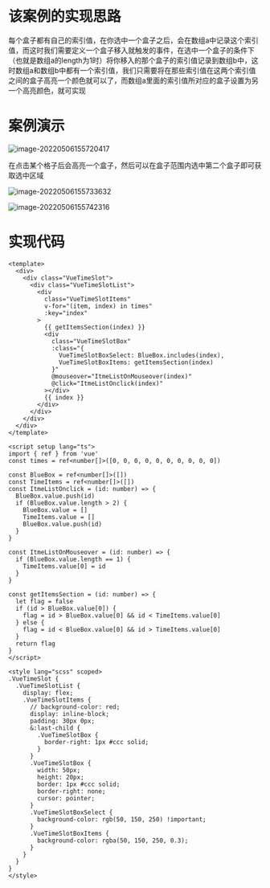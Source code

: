 # 该案例的实现思路

每个盒子都有自己的索引值，在你选中一个盒子之后，会在数组a中记录这个索引值，而这时我们需要定义一个盒子移入就触发的事件，在选中一个盒子的条件下（也就是数组a的length为1时）将你移入的那个盒子的索引值记录到数组b中，这时数组a和数组b中都有一个索引值，我们只需要将在那些索引值在这两个索引值之间的盒子高亮一个颜色就可以了，而数组a里面的索引值所对应的盒子设置为另一个高亮颜色，就可实现

# 案例演示

![image-20220506155720417](https://cdn.jsdelivr.net/gh/aaaa8880788/duck-img//blog/Vue/Vue3+Ts%E5%AE%9E%E7%8E%B0%E9%80%89%E4%B8%AD%E5%8C%BA%E9%97%B4%E5%8D%B4%E5%8C%BA%E9%97%B4%E5%86%85%E9%AB%98%E4%BA%AE/image-20220506155720417.png)

在点击某个格子后会高亮一个盒子，然后可以在盒子范围内选中第二个盒子即可获取选中区域

![image-20220506155733632](https://cdn.jsdelivr.net/gh/aaaa8880788/duck-img//blog/Vue/Vue3+Ts%E5%AE%9E%E7%8E%B0%E9%80%89%E4%B8%AD%E5%8C%BA%E9%97%B4%E5%8D%B4%E5%8C%BA%E9%97%B4%E5%86%85%E9%AB%98%E4%BA%AE/image-20220506155733632.png)

![image-20220506155742316](https://cdn.jsdelivr.net/gh/aaaa8880788/duck-img//blog/Vue/Vue3+Ts%E5%AE%9E%E7%8E%B0%E9%80%89%E4%B8%AD%E5%8C%BA%E9%97%B4%E5%8D%B4%E5%8C%BA%E9%97%B4%E5%86%85%E9%AB%98%E4%BA%AE/image-20220506155742316.png)

# 实现代码

```vue
<template>
  <div>
    <div class="VueTimeSlot">
      <div class="VueTimeSlotList">
        <div
          class="VueTimeSlotItems"
          v-for="(item, index) in times"
          :key="index"
        >
          {{ getItemsSection(index) }}
          <div
            class="VueTimeSlotBox"
            :class="{
              VueTimeSlotBoxSelect: BlueBox.includes(index),
              VueTimeSlotBoxItems: getItemsSection(index)
            }"
            @mouseover="ItmeListOnMouseover(index)"
            @click="ItmeListOnclick(index)"
          ></div>
          {{ index }}
        </div>
      </div>
    </div>
  </div>
</template>

<script setup lang="ts">
import { ref } from 'vue'
const times = ref<number[]>([0, 0, 0, 0, 0, 0, 0, 0, 0, 0])

const BlueBox = ref<number[]>([])
const TimeItems = ref<number[]>([])
const ItmeListOnclick = (id: number) => {
  BlueBox.value.push(id)
  if (BlueBox.value.length > 2) {
    BlueBox.value = []
    TimeItems.value = []
    BlueBox.value.push(id)
  }
}

const ItmeListOnMouseover = (id: number) => {
  if (BlueBox.value.length == 1) {
    TimeItems.value[0] = id
  }
}

const getItemsSection = (id: number) => {
  let flag = false
  if (id > BlueBox.value[0]) {
    flag = id > BlueBox.value[0] && id < TimeItems.value[0]
  } else {
    flag = id < BlueBox.value[0] && id > TimeItems.value[0]
  }
  return flag
}
</script>

<style lang="scss" scoped>
.VueTimeSlot {
  .VueTimeSlotList {
    display: flex;
    .VueTimeSlotItems {
      // background-color: red;
      display: inline-block;
      padding: 30px 0px;
      &:last-child {
        .VueTimeSlotBox {
          border-right: 1px #ccc solid;
        }
      }
      .VueTimeSlotBox {
        width: 50px;
        height: 20px;
        border: 1px #ccc solid;
        border-right: none;
        cursor: pointer;
      }
      .VueTimeSlotBoxSelect {
        background-color: rgb(50, 150, 250) !important;
      }
      .VueTimeSlotBoxItems {
        background-color: rgba(50, 150, 250, 0.3);
      }
    }
  }
}
</style>
```

